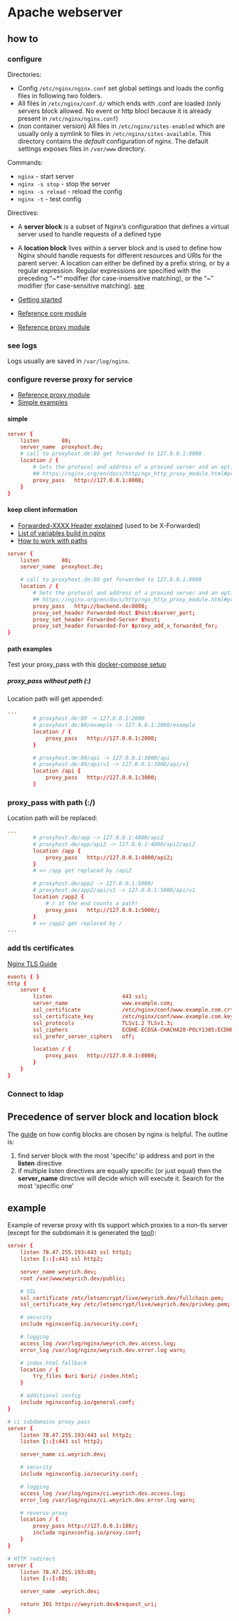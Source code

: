 # Apache webserver

## how to

### configure

Directories:

- Config `/etc/nginx/nginx.conf` set global settings and loads the config files in following two folders.
- All files in `/etc/nginx/conf.d/` which ends with .conf are loaded (only servers block allowed. No event or http blocl because it is already present in `/etc/nginx/nginx.conf`)
- (non container version) All files in `/etc/nginx/sites-enabled` which are usually only a symlink to files in `/etc/nginx/sites-available`. This directory contains the *default* configuration of nginx. The default settings exposes files in `/var/www` directory.

Commands:

- `nginx` - start server
- `nginx -s stop` - stop the server
- `nginx -s reload` - reload the config
- `nginx -t` - test config

Directives:

- A **server block** is a subset of Nginx’s configuration that defines a virtual server used to handle requests of a defined type
- A **location block** lives within a server block and is used to define how Nginx should handle requests for different resources and URIs for the parent server. A location can either be defined by a prefix string, or by a regular expression. Regular expressions are specified with the preceding “~*” modifier (for case-insensitive matching), or the “~” modifier (for case-sensitive matching). [see](https://nginx.org/en/docs/http/ngx_http_core_module.html#location)

- [Getting started](https://docs.nginx.com/nginx/admin-guide/web-server/web-server/)
- [Reference core module](https://nginx.org/en/docs/http/ngx_http_core_module.html)
- [Reference proxy module](https://nginx.org/en/docs/http/ngx_http_proxy_module.html)

### see logs

Logs usually are saved in `/var/log/nginx`.

### configure reverse proxy for service

- [Reference proxy module](https://nginx.org/en/docs/http/ngx_http_proxy_module.html)
- [Simple examples](https://docs.nginx.com/nginx/admin-guide/web-server/web-server/)

#### simple

```conf
server {
    listen       80;
    server_name  proxyhost.de;
    # call to proxyhost.de:80 get forwarded to 127.0.0.1:8008
    location / {
        # Sets the protocol and address of a proxied server and an optional URI. 
        ## https://nginx.org/en/docs/http/ngx_http_proxy_module.html#proxy_pass
        proxy_pass   http://127.0.0.1:8008;
    }
}
```

#### keep client information

- [Forwarded-XXXX Header explained](https://http.dev/forwarded) (used to be X-Forwarded)
- [List of variables build in nginx](http://nginx.org/en/docs/varindex.html)
- [How to work with paths](https://docs.nginx.com/nginx/admin-guide/web-server/reverse-proxy/#passing-a-request-to-a-proxied-server)

```conf
server {
    listen       80;
    server_name  proxyhost.de;

    # call to proxyhost.de:80 get forwarded to 127.0.0.1:8008
    location / {
        # Sets the protocol and address of a proxied server and an optional URI. 
        ## https://nginx.org/en/docs/http/ngx_http_proxy_module.html#proxy_pass
        proxy_pass   http://backend.de:8008;
        proxy_set_header Forwarded-Host $host:$server_port;
        proxy_set_header Forwarded-Server $host;
        proxy_set_header Forwarded-For $proxy_add_x_forwarded_for;        }
}
```

#### path examples

Test your proxy_pass with this [docker-compose setup](https://github.com/CrowdSalat/nginx-proxypass-test)

##### proxy_pass without path (<protocoll>:<host>)

Location path will get appended:

```conf
...
        # proxyhost.de:80 -> 127.0.0.1:2000
        # proxyhost.de:80/example -> 127.0.0.1:2000/example
        location / {
            proxy_pass   http://127.0.0.1:2000;
        }

        # proxyhost.de:80/api -> 127.0.0.1:3000/api
        # proxyhost.de:80/api/v1 -> 127.0.0.1:3000/api/v1
        location /api {
            proxy_pass   http://127.0.0.1:3000;
        }
```

### proxy_pass with path (<protocoll>:<host>/<path>)

Location path will be replaced:

```conf
...
        # proxyhost.de/app -> 127.0.0.1:4000/api2
        # proxyhost.de/app/api2 -> 127.0.0.1:4000/api2/api2
        location /app {
            proxy_pass   http://127.0.0.1:4000/api2;
        }
        # => /app get replaced by /api2

        # proxyhost.de/app2 -> 127.0.0.1:5000/
        # proxyhost.de/app2/api/v1 -> 127.0.0.1:5000/api/v1
        location /app2 {
            # / at the end counts a path!
            proxy_pass   http://127.0.0.1:5000/;
        }
        # => /app2 get replaced by /
...
```

### add tls certificates

[Nginx TLS Guide](https://docs.nginx.com/nginx/admin-guide/security-controls/terminating-ssl-http/)

```conf
events { }
http {
    server {
        listen                      443 ssl;
        server_name                 www.example.com;
        ssl_certificate             /etc/nginx/conf/www.example.com.crt;
        ssl_certificate_key         /etc/nginx/conf/www.example.com.key;
        ssl_protocols               TLSv1.2 TLSv1.3;
        ssl_ciphers                 ECDHE-ECDSA-CHACHA20-POLY1305:ECDHE-ECDSA-AES128-GCM-SHA256:ECDHE-ECDSA-AES128-SHA;
        ssl_prefer_server_ciphers   off;

        location / {
            proxy_pass   http://127.0.0.1:8008;
        }
    }
}
```

### Connect to ldap

## Precedence of server block and location block

The [guide](https://www.digitalocean.com/community/tutorials/understanding-nginx-server-and-location-block-selection-algorithms) on how config blocks are chosen by nginx is helpful. The outline is:

1. find server block with the most 'specific' ip address and port in the **listen** directive 
2. if multiple listen directives are equally specific (or just equal) then the **server_name** directive will decide which will execute it. Search for the most 'specific one'

## example

Example of reverse proxy with tls support which proxies to a non-tls server (except for the subdomain it is generated the [tool](https://www.digitalocean.com/community/tools/nginx)):

```conf
server {
    listen 78.47.255.193:443 ssl http2;
    listen [::]:443 ssl http2;

    server_name weyrich.dev;
    root /var/www/weyrich.dev/public;

    # SSL
    ssl_certificate /etc/letsencrypt/live/weyrich.dev/fullchain.pem;
    ssl_certificate_key /etc/letsencrypt/live/weyrich.dev/privkey.pem;

    # security
    include nginxconfig.io/security.conf;

    # logging
    access_log /var/log/nginx/weyrich.dev.access.log;
    error_log /var/log/nginx/weyrich.dev.error.log warn;

    # index.html fallback
    location / {
        try_files $uri $uri/ /index.html;
    }

    # additional config
    include nginxconfig.io/general.conf;
}

# ci subdomains proxy pass
server {
    listen 78.47.255.193:443 ssl http2;
    listen [::]:443 ssl http2;

    server_name ci.weyrich.dev;

    # security
    include nginxconfig.io/security.conf;

    # logging
    access_log /var/log/nginx/ci.weyrich.dev.access.log;
    error_log /var/log/nginx/ci.weyrich.dev.error.log warn;

    # reverse proxy
    location / {
        proxy_pass http://127.0.0.1:180/;
        include nginxconfig.io/proxy.conf;
    }
}

# HTTP redirect
server {
    listen 78.47.255.193:80;
    listen [::]:80;

    server_name .weyrich.dev;

    return 301 https://weyrich.dev$request_uri;
}
```
